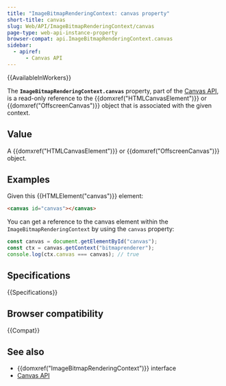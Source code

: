 ```yaml
---
title: "ImageBitmapRenderingContext: canvas property"
short-title: canvas
slug: Web/API/ImageBitmapRenderingContext/canvas
page-type: web-api-instance-property
browser-compat: api.ImageBitmapRenderingContext.canvas
sidebar:
  - apiref:
      - Canvas API
---
```


{{AvailableInWorkers}}

The **`ImageBitmapRenderingContext.canvas`** property, part of the
[Canvas API](/en-US/docs/Web/API/Canvas_API), is a read-only reference to the
{{domxref("HTMLCanvasElement")}} or {{domxref("OffscreenCanvas")}} object that is associated with the given context.

## Value

A {{domxref("HTMLCanvasElement")}} or {{domxref("OffscreenCanvas")}} object.

## Examples

Given this {{HTMLElement("canvas")}} element:

```html
<canvas id="canvas"></canvas>
```

You can get a reference to the canvas element within the `ImageBitmapRenderingContext` by using the `canvas` property:

```js
const canvas = document.getElementById("canvas");
const ctx = canvas.getContext("bitmaprenderer");
console.log(ctx.canvas === canvas); // true
```

## Specifications

{{Specifications}}

## Browser compatibility

{{Compat}}

## See also

- {{domxref("ImageBitmapRenderingContext")}} interface
- [Canvas API](/en-US/docs/Web/API/Canvas_API)
